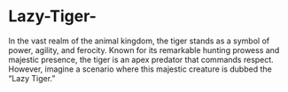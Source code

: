 # Lazy-Tiger-
In the vast realm of the animal kingdom, the tiger stands as a symbol of power, agility, and ferocity. Known for its remarkable hunting prowess and majestic presence, the tiger is an apex predator that commands respect. However, imagine a scenario where this majestic creature is dubbed the “Lazy Tiger.” 
